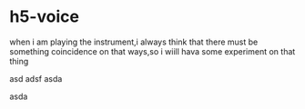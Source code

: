 # h5-voice
when i am playing the instrument,i always think that there must be something coincidence on that ways,so i wiill hava some experiment on that thing

asd
adsf
asda

asda